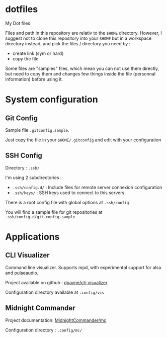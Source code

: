# dotfiles
My Dot files

Files and path in this repository are relativ to the `$HOME` directory. However, I suggest not to clone this repository into your `$HOME` but in a workspace directory instead, and pick the files / directory you need by :

- create link (sym or hard)
- copy the file

Some files are "samples" files, which mean you can not use them directly, but need to copy them and changes few things inside the file (personnal information) before using it.


# System configuration

## Git Config

Sample file `.gitconfig.sample`.

Just copy the file in your `$HOME/.gitconfig` and edit with your configuration

## SSH Config

Directory : `.ssh/`

I'm using 2 subdirectories :
- `.ssh/config.d/` : Include files for remote server connexion configuration
- `.ssh/keys/` : SSH keys used to connect to this servers

There is a root config file with global options at `.ssh/config`

You will find a sample file for git repositories at `.ssh/config.d/git.config.sample`

# Applications

## CLI Visualizer

Command line visualizer. Supports mpd, with experimental support for alsa and pulseaudio.

Project available on github : [dpayne/cli-visualizer](https://github.com/dpayne/cli-visualizer)

Configuration directory available at `.config/vis`

## Midnight Commander

Project documentation: [MidnightCommander/mc](https://github.com/MidnightCommander/mc)

Configuration directory : `.config/mc/`

